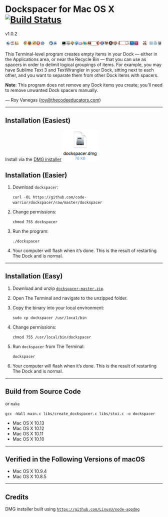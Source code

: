 # Dockspacer for Mac OS X [![Build Status](https://travis-ci.org/code-warrior/dockspacer.svg?branch=master)](https://travis-ci.org/code-warrior/dockspacer)

v1.0.2

![Dockspacer screenshot](img/dockspacer.png "Dockspacer screenshot")

This Terminal-level program creates empty items in your Dock — either in the Applications area, or near the Recycle Bin — that you can use as spacers in order to delimit logical groupings of items. For example, you may have Sublime Text 3 and TextWrangler in your Dock, sitting next to each other, and you want to separate them from other Dock items with spacers.

**Note**: This program does not remove any Dock items you create; you’ll need to remove unwanted Dock spacers manually.

— Roy Vanegas (roy@thecodeeducators.com)

---

## Installation (Easiest)

Install via the [DMG installer![Screen shot of dockspacer.dmg icon](img/dockspacer-dmg-screenshot.png)](https://github.com/code-warrior/dockspacer/raw/master/dmg/dockspacer.dmg)

## Installation (Easier)

1. Download `dockspacer`:

   `curl -OL https://github.com/code-warrior/dockspacer/raw/master/dockspacer`

2. Change permissions:

   `chmod 755 dockspacer`

3. Run the program:

   `./dockspacer`

4. Your computer will flash when it’s done. This is the result of restarting The Dock and is normal.

---

## Installation (Easy)

1. Download and unzip [`dockspacer-master.zip`](https://github.com/code-warrior/dockspacer/archive/master.zip).

2. Open The Terminal and navigate to the unzipped folder.

3. Copy the binary into your local environment:

   `sudo cp dockspacer /usr/local/bin`

4. Change permissions:

   `chmod 755 /usr/local/bin/dockspacer`

5. Run `dockspacer` from The Terminal:

   `dockspacer`

6. Your computer will flash when it’s done. This is the result of restarting The Dock and is normal.

---

## Build from Source Code


or
   `make`

   `gcc -Wall main.c libs/create_dockspacer.c libs/stoi.c -o dockspacer`

* Mac OS X 10.13
* Mac OS X 10.12
* Mac OS X 10.11
* Mac OS X 10.10
---

## Verified in the Following Versions of macOS
* Mac OS X 10.9.4
* Mac OS X 10.8.5

---

## Credits

DMG installer built using [`https://github.com/LinusU/node-appdmg`](https://github.com/LinusU/node-appdmg)
